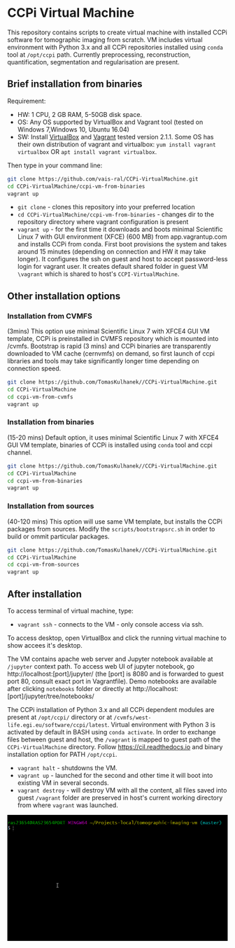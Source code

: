 # CCPi Virtual Machine
This repository contains scripts to create virtual machine with installed CCPi software for tomographic imaging from scratch. VM includes virtual environment with Python 3.x and all CCPi repositories installed using `conda` tool at `/opt/ccpi` path.
Currently preprocessing, reconstruction, quantification, segmentation and regularisation are present.

## Brief installation from binaries
 
Requirement: 
- HW: 1 CPU, 2 GB RAM, 5-50GB disk space.
- OS: Any OS supported by VirtualBox and Vagrant tool (tested on Windows 7,Windows 10, Ubuntu 16.04)
- SW: Install [VirtualBox](https://www.virtualbox.org/wiki/Downloads) and [Vagrant](https://www.vagrantup.com/downloads.html) tested version 2.1.1. Some OS has their own distribution of vagrant and virtualbox: `yum install vagrant virtualbox` OR `apt install vagrant virtualbox`.

Then type in your command line:

```bash
git clone https://github.com/vais-ral/CCPi-VirtualMachine.git
cd CCPi-VirtualMachine/ccpi-vm-from-binaries
vagrant up
```
- `git clone` - clones this repository into your preferred location 
- `cd CCPi-VirtualMachine/ccpi-vm-from-binaries` - changes dir to the repository directory where vagrant configuration is present
- `vagrant up` - for the first time it downloads and boots minimal Scientific Linux 7 with GUI environment (XFCE) (600 MB) from app.vagrantup.com and installs CCPi from conda. First boot provisions the system and takes around 15 minutes (depending on connection and HW it may take longer). It configures the ssh on guest and host to accept password-less login for vagrant user. It creates default shared folder in guest VM `\vagrant` which is shared to host's `CCPI-VirtualMachine`. 

## Other installation options

### Installation from CVMFS
(3mins)
This option use minimal Scientific Linux 7 with XFCE4 GUI VM template, CCPi is preinstalled in CVMFS repository which is mounted into /cvmfs. Bootstrap is rapid (3 mins) and CCPi binaries are transparently downloaded to VM cache (cernvmfs) on demand, so first launch of ccpi libraries and tools may take significantly longer time depending on connection speed.

```bash
git clone https://github.com/TomasKulhanek//CCPi-VirtualMachine.git
cd CCPi-VirtualMachine
cd ccpi-vm-from-cvmfs
vagrant up
```

### Installation from binaries
(15-20 mins)
Default option, it uses minimal Scientific Linux 7 with XFCE4 GUI VM template, binaries of CCPi is installed using `conda` tool and ccpi channel.

```bash
git clone https://github.com/TomasKulhanek//CCPi-VirtualMachine.git
cd CCPi-VirtualMachine
cd ccpi-vm-from-binaries
vagrant up
```

### Installation from sources
(40-120 mins)
This option will use same VM template, but installs the CCPi packages from sources. Modify the `scripts/bootstrapsrc.sh` in order to build or ommit particular packages.
```bash
git clone https://github.com/TomasKulhanek//CCPi-VirtualMachine.git
cd CCPi-VirtualMachine
cd ccpi-vm-from-sources
vagrant up
```

## After installation
To access terminal of virtual machine, type:
- `vagrant ssh` - connects to the VM - only console access via ssh.

To access desktop, open VirtualBox and click the running virtual machine to show accees it's desktop.

The VM contains apache web server and Jupyter notebook available at `/jupyter` context path.
To access web UI of jupyter notebook, go http://localhost:[port]/jupyter/ (the [port] is 8080 and is forwarded to guest port 80, consult exact port in Vagrantfile). Demo notebooks are available after clicking `notebooks` folder or directly at http://localhost:[port]/jupyter/tree/notebooks/

The CCPi installation of Python 3.x and all CCPi dependent modules are present at `/opt/ccpi/` directory or at `/cvmfs/west-life.egi.eu/software/ccpi/latest`. Virtual environment with Python 3 is activated by default in BASH using `conda activate`. In order to exchange files between guest and host, the `/vagrant` is mapped to guest path of the `CCPi-VirtualMachine` directory. 
Follow https://cil.readthedocs.io and binary installation option for PATH `/opt/ccpi`.

- `vagrant halt` - shutdowns the VM.
- `vagrant up` - launched for the second and other time it will boot into existing VM in several seconds.
- `vagrant destroy` - will destroy VM with all the content, all files saved into guest `/vagrant` folder are preserved in host's current working directory from where `vagrant` was launched.

![Vagrant up screenshot](/vagrantupscreen.gif)

